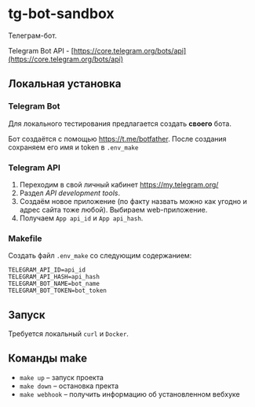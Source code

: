 # tg-bot-sandbox

Телеграм-бот. 

Telegram Bot API - [https://core.telegram.org/bots/api](https://core.telegram.org/bots/api)

## Локальная установка

### Telegram Bot
Для локального тестирования предлагается создать **своего** бота.

Бот создаётся с помощью https://t.me/botfather.
После создания сохраняем его имя и token в `.env_make`

### Telegram API
1. Переходим в свой личный кабинет https://my.telegram.org/
2. Раздел *API development tools*.
3. Создаём новое приложение (по факту назвать можно как угодно и адрес сайта тоже любой). Выбираем web-приложение.
4. Получаем `App api_id` и `App api_hash`.

### Makefile
Создать файл `.env_make` со следующим содержанием:
```
TELEGRAM_API_ID=api_id
TELEGRAM_API_HASH=api_hash
TELEGRAM_BOT_NAME=bot_name
TELEGRAM_BOT_TOKEN=bot_token
```

## Запуск
Требуется локальный `curl` и `Docker`.

## Команды make
* `make up` – запуск проекта
* `make down` – остановка пректа
* `make webhook` – получить информацию об установленном вебхуке